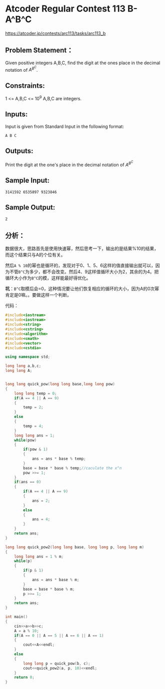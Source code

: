 # Atcoder Regular Contest 113 B-A^B^C

https://atcoder.jp/contests/arc113/tasks/arc113_b

## Problem Statement：

Given positive integers A,B,C, find the digit at the ones place in the decimal notation of $A^{B^C}$.

## Constraints:

1 <= A,B,C <= $10^9$
A,B,C are integers.

## Inputs:

Input is given from Standard Input in the following format:

    A B C

## Outputs:

Print the digit at the one's place in the decimal notation of $A^{B^C}$

## Sample Input:

    3141592 6535897 9323846

## Sample Output:

    2

## 分析：

数据很大，思路首先是使用快速幂，然后思考一下，输出的是结果%10的结果，而这个结果只与A的个位有关。

然后```A % 10```的幂也是循环的，发现对于0、1、5、6这样的值直接输出就可以，因为不管```B^C```为多少，都不会改变。然后4、9这样值循环大小为2，其余的为4。把循环大小作为```B^C```的模，这样能最好得优化。

**坑**：```B^C```取模后会=0，这种情况要让他们恢复相应的循环的大小，因为A的0次幂肯定是0嘛。。要做这样一个判断。

代码：
```cpp
#include<iostream>
#include<iostream>
#include<string>
#include<cstring>
#include<algorithm>
#include<cmath>
#include<vector>
#include<cstdio>

using namespace std;

long long a,b,c;
long long A;


long long quick_pow(long long base,long long pow)
{
    long long temp = 0;
    if(A == 4 || A == 9)
    {
        temp = 2;
    }
    else
    {
        temp = 4;
    }
    long long ans = 1;
    while(pow)
    {
        if(pow & 1)
        {
            ans = ans * base % temp;
        }
        base = base * base % temp;//caculate the x^n
        pow >>= 1;
    }
    if(ans == 0)
    {
        if(A == 4 || A == 9)
        {
            ans = 2;
        }
        else
        {
            ans = 4;
        }
    }
    return ans;
}

long long quick_pow2(long long base, long long p, long long m)
{
    long long ans = 1 % m;
    while(p)
    {
        if(p & 1)
        {
            ans = ans * base % m;
        }
        base = base * base % m;
        p >>= 1;
    }
    return ans;
}

int main()
{
    cin>>a>>b>>c;
    A = a % 10;
    if(A == 0 || A == 5 || A == 6 || A == 1)
    {
        cout<<A<<endl;
    }
    else
    {
        long long p = quick_pow(b, c);
        cout<<quick_pow2(a, p, 10)<<endl;
    }
    return 0;
}
```
